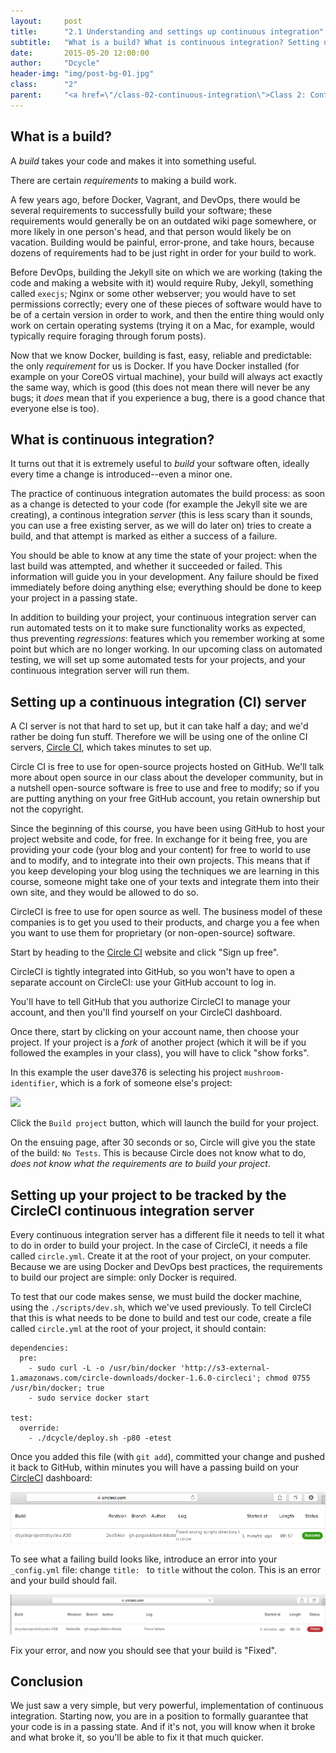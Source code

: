 ```yaml
---
layout:     post
title:      "2.1 Understanding and settings up continuous integration"
subtitle:   "What is a build? What is continuous integration? Setting up a continuous integration server."
date:       2015-05-20 12:00:00
author:     "Dcycle"
header-img: "img/post-bg-01.jpg"
class:      "2"
parent:     "<a href=\"/class-02-continuous-integration\">Class 2: Continuous integration</a>"
---
```


What is a build?
-----

A _build_ takes your code and makes it into something useful.

There are certain _requirements_ to making a build work.

A few years ago, before Docker, Vagrant, and DevOps, there would be several requirements to successfully build your software; these requirements would generally be on an outdated wiki page somewhere, or more likely in one person's head, and that person would likely be on vacation. Building would be painful, error-prone, and take hours, because dozens of requirements had to be just right in order for your build to work.

Before DevOps, building the Jekyll site on which we are working (taking the code and making a website with it) would require Ruby, Jekyll, something called `execjs`; Nginx or some other webserver; you would have to set permissions correctly; every one of these pieces of software would have to be of a certain version in order to work, and then the entire thing would only work on certain operating systems (trying it on a Mac, for example, would typically require foraging through forum posts).

Now that we know Docker, building is fast, easy, reliable and predictable: the only _requirement_ for us is Docker. If you have Docker installed (for example on your CoreOS virtual machine), your build will always act exactly the same way, which is good (this does not mean there will never be any bugs; it _does_ mean that if you experience a bug, there is a good chance that everyone else is too).

What is continuous integration?
-----

It turns out that it is extremely useful to _build_ your software often, ideally every time a change is introduced--even a minor one.

The practice of continuous integration automates the build process: as soon as a change is detected to your code (for example the Jekyll site we are creating), a continous integration _server_ (this is less scary than it sounds, you can use a free existing server, as we will do later on) tries to create a build, and that attempt is marked as either a success of a failure.

You should be able to know at any time the state of your project: when the last build was attempted, and whether it succeeded or failed. This information will guide you in your development. Any failure should be fixed immediately before doing anything else; everything should be done to keep your project in a passing state.

In addition to building your project, your continuous integration server can run automated tests on it to make sure functionality works as expected, thus preventing _regressions_: features which you remember working at some point but which are no longer working. In our upcoming class on automated testing, we will set up some automated tests for your projects, and your continuous integration server will run them.

Setting up a continuous integration (CI) server
-----

A CI server is not that hard to set up, but it can take half a day; and we'd rather be doing fun stuff. Therefore we will be using one of the online CI servers, [Circle CI](http://circleci.com), which takes minutes to set up.

Circle CI is free to use for open-source projects hosted on GitHub. We'll talk more about open source in our class about the developer community, but in a nutshell open-source software is free to use and free to modify; so if you are putting anything on your free GitHub account, you retain ownership but not the copyright.

Since the beginning of this course, you have been using GitHub to host your project website and code, for free. In exchange for it being free, you are providing your code (your blog and your content) for free to world to use and to modify, and to integrate into their own projects. This means that if you keep developing your blog using the techniques we are learning in this course, someone might take one of your texts and integrate them into their own site, and they would be allowed to do so.

CircleCI is free to use for open source as well. The business model of these companies is to get you used to their products, and charge you a fee when you want to use them for proprietary (or non-open-source) software.

Start by heading to the [Circle CI](http://circleci.com) website and click "Sign up free".

CircleCI is tightly integrated into GitHub, so you won't have to open a separate account on CircleCI: use your GitHub account to log in.

You'll have to tell GitHub that you authorize CircleCI to manage your account, and then you'll find yourself on your CircleCI dashboard.

Once there, start by clicking on your account name, then choose your project. If your project is a _fork_ of another project (which it will be if you followed the examples in your class), you will have to click "show forks".

In this example the user dave376 is selecting his project `mushroom-identifier`, which is a fork of someone else's project:

<img src="/img/2015-05-20-02-add-to-circleci.png" />

Click the `Build project` button, which will launch the build for your project.

On the ensuing page, after 30 seconds or so, Circle will give you the state of the build: `No Tests`. This is because Circle does not know what to do, _does not know what the requirements are to build your project_.

Setting up your project to be tracked by the CircleCI continuous integration server
-----

Every continuous integration server has a different file it needs to tell it what to do in order to build your project. In the case of CircleCI, it needs a file called `circle.yml`. Create it at the root of your project, on your computer. Because we are using Docker and DevOps best practices, the requirements to build our project are simple: only Docker is required.

To test that our code makes sense, we must build the docker machine, using the `./scripts/dev.sh`, which we've used previously. To tell CircleCI that this is what needs to be done to build and test our code, create a file called `circle.yml` at the root of your project, it should contain:

    dependencies:
      pre:
        - sudo curl -L -o /usr/bin/docker 'http://s3-external-1.amazonaws.com/circle-downloads/docker-1.6.0-circleci'; chmod 0755 /usr/bin/docker; true
        - sudo service docker start

    test:
      override:
        - ./dcycle/deploy.sh -p80 -etest

Once you added this file (with `git add`), committed your change and pushed it back to GitHub, within minutes you will have a passing build on your [CircleCI](https://circleci.com) dashboard:

<img src="/img/2015-05-20-02-circle-success.png" />


To see what a failing build looks like, introduce an error into your `_config.yml` file: change `title: ` to `title` without the colon. This is an error and your build should fail.

<img src="/img/2015-05-20-02-circle-error.png" />

Fix your error, and now you should see that your build is "Fixed".

Conclusion
-----

We just saw a very simple, but very powerful, implementation of continuous integration. Starting now, you are in a position to formally guarantee that your code is in a passing state. And if it's not, you will know when it broke and what broke it, so you'll be able to fix it that much quicker.


